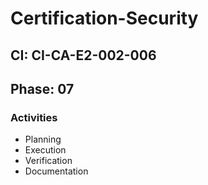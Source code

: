 # Certification-Security

## CI: CI-CA-E2-002-006
## Phase: 07

### Activities
- Planning
- Execution
- Verification
- Documentation
